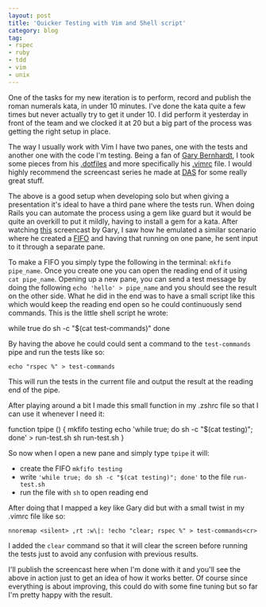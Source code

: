 ```yaml
---
layout: post
title: 'Quicker Testing with Vim and Shell script'
category: blog
tag:
- rspec
- ruby
- tdd
- vim
- unix
---
```


One of the tasks for my new iteration is to perform, record and publish the roman numerals kata, in under 10 minutes. I've done the kata quite a few times but never actually try to get it under 10. I did perform it yesterday in front of the team and we clocked it at 20 but a big part of the process was getting the right setup in place.

The way I usually work with Vim I have two panes, one with the tests and another one with the code I'm testing. Being a fan of [Gary Bernhardt](https://twitter.com/garybernhardt), I took some pieces from his [.dotfiles](https://github.com/garybernhardt/dotfiles) and more specifically his [.vimrc](https://github.com/garybernhardt/dotfiles/blob/master/.vimrc) file. I would highly recommend the screencast series he made at [DAS](https://www.destroyallsoftware.com/screencasts) for some really great stuff.

The above is a good setup when developing solo but when giving a presentation it's ideal to have a third pane where the tests run. When doing Rails you can automate the process using a gem like guard but it would be quite an overkill to put it mildly, having to install a gem for a kata. After watching [this](https://www.destroyallsoftware.com/screencasts/catalog/running-tests-asynchronously) screencast by Gary, I saw how he emulated a similar scenario where he created a [FIFO](https://en.wikipedia.org/wiki/Named_pipe) and having that running on one pane, he sent input to it through a separate pane.

To make a FIFO you simply type the following in the terminal: `mkfifo pipe_name`. Once you create one you can open the reading end of it using `cat pipe_name`. Opening up a new pane, you can send a test message by doing the following `echo 'hello' > pipe_name` and you should see the result on the other side. What he did in the end was to have a small script like this which would keep the reading end open so he could continuously send commands. This is the little shell script he wrote:

   while true do
     sh -c "$(cat test-commands)"
   done

By having the above he could could sent a command to the `test-commands` pipe and run the tests like so:

`echo "rspec %" > test-commands`

This will run the tests in the current file and output the result at the reading end of the pipe.

After playing around a bit I made this small function in my .zshrc file so that I can use it whenever I need it:

  function tpipe () {
    mkfifo testing
    echo 'while true; do sh -c "$(cat testing)"; done' > run-test.sh
    sh run-test.sh
  }

So now when I open a new pane and simply type `tpipe` it will:

- create the FIFO `mkfifo testing`
- write `'while true; do sh -c "$(cat testing)"; done'` to the file `run-test.sh`
- run the file with `sh` to open reading end

After doing that I mapped a key like Gary did but with a small twist in my .vimrc file like so:

`nnoremap <silent> ,rt :w\|: !echo "clear; rspec %" > test-commands<cr>`

I added the `clear` command so that it will clear the screen before running the tests just to avoid any confusion with previous results.

I'll publish the screencast here when I'm done with it and you'll see the above in action just to get an idea of how it works better. Of course since everything is about improving, this could do with some fine tuning but so far I'm pretty happy with the result.
